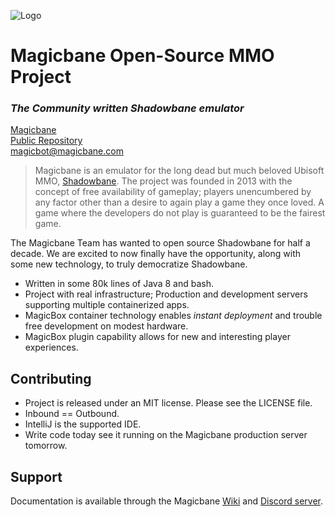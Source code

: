 ![Logo](https://magicbane.com/images/MBLogo.jpg)

# Magicbane Open-Source MMO Project

### *The Community written Shadowbane emulator*

[Magicbane](http://www.magicbane.com)
</BR>
[Public Repository](http://repo.magicbane.com)
<BR>
<magicbot@magicbane.com>

> Magicbane is an emulator for the long dead but much beloved Ubisoft
> MMO, [Shadowbane](https://en.wikipedia.org/wiki/Shadowbane).
> The project was founded in 2013 with the concept of free availability of gameplay; players unencumbered by any factor
> other than a desire to again play a game they once loved. A game where the developers do not play is guaranteed to be
> the fairest game.

The Magicbane Team has wanted to open source Shadowbane for half a decade. We are excited to now finally have the
opportunity, along with some new technology, to truly democratize Shadowbane.

- Written in some 80k lines of Java 8 and bash.
- Project with real infrastructure; Production and development servers supporting multiple containerized apps.
- MagicBox container technology enables _instant deployment_ and trouble free development on modest hardware.
- MagicBox plugin capability allows for new and interesting player experiences.

## Contributing

- Project is released under an MIT license. Please see the LICENSE file.
- Inbound == Outbound.
- IntelliJ is the supported IDE.
- Write code today see it running on the Magicbane production server tomorrow.

## Support

Documentation is available through the Magicbane [Wiki](http://repo.magicbane.com/MagicBane/Server/wiki)
and [Discord server](www.magicbane.com).